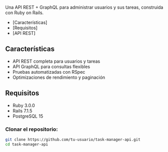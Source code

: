 Una API REST + GraphQL para administrar usuarios y sus tareas, construida con Ruby on Rails.

- [Características]
- [Requisitos]
- [API REST]

## Características

- API REST completa para usuarios y tareas
- API GraphQL para consultas flexibles
- Pruebas automatizadas con RSpec
- Optimizaciones de rendimiento y paginación

## Requisitos

- Ruby 3.0.0
- Rails 7.1.5
- PostgreSQL 15

### Clonar el repositorio:

```bash
git clone https://github.com/tu-usuario/task-manager-api.git
cd task-manager-api
